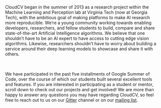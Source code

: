 CloudCV began in the summer of 2013 as a research project within the Machine Learning and Perception lab at Virginia Tech (now at Georgia Tech), with the ambitious goal of making platforms to make AI research more reproducible. We’re a young community working towards enabling developers, researchers, and fellow students to build, compare and share state-of-the-art Artificial Intelligence algorithms. We believe that one shouldn’t have to be an AI expert to have access to cutting edge vision algorithms. Likewise, researchers shouldn’t have to worry about building a service around their deep learning models to showcase and share it with others.  
<br/><br/>

We have participated in the past five installments of Google Summer of Code, over the course of which our students built several excellent tools and features. If you are interested in participating as a student or mentor, scroll down to check out our projects and get involved! We are more than happy to answer any questions you may have regarding CloudCV, so feel free to reach out to us on our <a href="https://gitter.im/Cloud-CV" target="_blank"><span class="fw-400">Gitter</span></a> channel or on our <a href="https://groups.google.com/forum/#!forum/cloudcv" target="_blank"><span class="fw-400">mailing list</span></a>.
<br/><br/>
